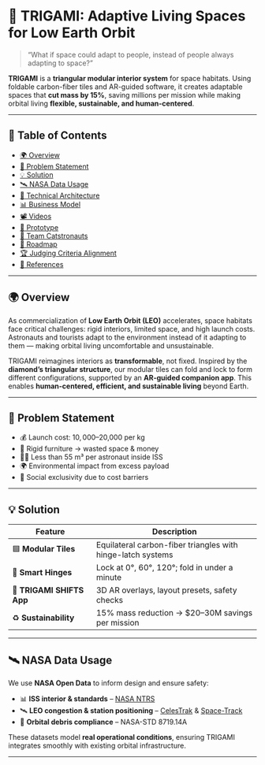# 🚀 TRIGAMI: Adaptive Living Spaces for Low Earth Orbit

> “What if space could adapt to people, instead of people always adapting to space?”

**TRIGAMI** is a **triangular modular interior system** for space habitats. Using foldable carbon-fiber tiles and AR-guided software, it creates adaptable spaces that **cut mass by 15%**, saving millions per mission while making orbital living **flexible, sustainable, and human-centered**.

---

## 📌 Table of Contents

- [🌍 Overview](#-overview)
- [🧠 Problem Statement](#-problem-statement)
- [💡 Solution](#-solution)
- [🛰 NASA Data Usage](#-nasa-data-usage)
- [🔧 Technical Architecture](#-technical-architecture)
- [📊 Business Model](#-business-model)
- [📽️ Videos](#️-videos)
- [🧪 Prototype](#-prototype)
- [👥 Team Catstronauts](#-team-catstronauts)
- [📅 Roadmap](#-roadmap)
- [🏆 Judging Criteria Alignment](#-judging-criteria-alignment)
- [📎 References](#-references)

---

## 🌍 Overview

As commercialization of **Low Earth Orbit (LEO)** accelerates, space habitats face critical challenges: rigid interiors, limited space, and high launch costs. Astronauts and tourists adapt to the environment instead of it adapting to them — making orbital living uncomfortable and unsustainable.

TRIGAMI reimagines interiors as **transformable**, not fixed. Inspired by the **diamond’s triangular structure**, our modular tiles can fold and lock to form different configurations, supported by an **AR-guided companion app**. This enables **human-centered, efficient, and sustainable living** beyond Earth.

---

## 🧠 Problem Statement

- 💰 Launch cost: $10,000–$20,000 per kg  
- 🚪 Rigid furniture → wasted space & money  
- 👨‍🚀 Less than 55 m³ per astronaut inside ISS  
- 🌍 Environmental impact from excess payload  
- 🧭 Social exclusivity due to cost barriers

---

## 💡 Solution

| Feature | Description |
|---------|-------------|
| 🟦 **Modular Tiles** | Equilateral carbon-fiber triangles with hinge-latch systems |
| 🧠 **Smart Hinges** | Lock at 0°, 60°, 120°; fold in under a minute |
| 🧰 **TRIGAMI SHIFTS App** | 3D AR overlays, layout presets, safety checks |
| ♻ **Sustainability** | 15% mass reduction → $20–30M savings per mission |

---

## 🛰 NASA Data Usage

We use **NASA Open Data** to inform design and ensure safety:

- 📊 **ISS interior & standards** – [NASA NTRS](https://ntrs.nasa.gov/)  
- 🛰 **LEO congestion & station positioning** – [CelesTrak](https://celestrak.org/) & [Space-Track](https://www.space-track.org/)  
- 📝 **Orbital debris compliance** – NASA-STD 8719.14A

These datasets model **real operational conditions**, ensuring TRIGAMI integrates smoothly with existing orbital infrastructure.

---


